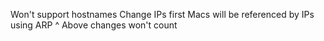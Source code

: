 Won't support hostnames
Change IPs first
Macs will be referenced by IPs using ARP ^ Above changes won't count
